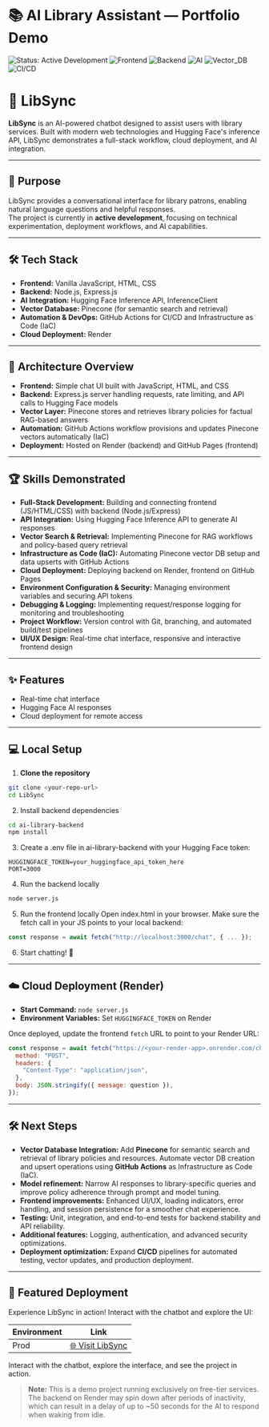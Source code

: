 # 📚 AI Library Assistant — Portfolio Demo

![Status: Active Development](https://img.shields.io/badge/Status-Active_Development-brightgreen)
![Frontend](https://img.shields.io/badge/Frontend-GitHub_Pages-blue)
![Backend](https://img.shields.io/badge/Backend-Render-purple)
![AI](https://img.shields.io/badge/AI-HuggingFace-yellow)
![Vector_DB](https://img.shields.io/badge/Vector_DB-Pinecone-teal)
![CI/CD](https://img.shields.io/badge/CI%2FCD-GitHub_Actions-lightgrey)


# 🚀 LibSync

**LibSync** is an AI-powered chatbot designed to assist users with library services. Built with modern web technologies and Hugging Face's inference API, LibSync demonstrates a full-stack workflow, cloud deployment, and AI integration.

---

## 🎯 Purpose

LibSync provides a conversational interface for library patrons, enabling natural language questions and helpful responses.  
The project is currently in **active development**, focusing on technical experimentation, deployment workflows, and AI capabilities.

---

## 🛠️ Tech Stack

- **Frontend:** Vanilla JavaScript, HTML, CSS  
- **Backend:** Node.js, Express.js  
- **AI Integration:** Hugging Face Inference API, InferenceClient  
- **Vector Database:** Pinecone (for semantic search and retrieval)  
- **Automation & DevOps:** GitHub Actions for CI/CD and Infrastructure as Code (IaC)  
- **Cloud Deployment:** Render

---

## 🧩 Architecture Overview

- **Frontend:** Simple chat UI built with JavaScript, HTML, and CSS  
- **Backend:** Express.js server handling requests, rate limiting, and API calls to Hugging Face models  
- **Vector Layer:** Pinecone stores and retrieves library policies for factual RAG-based answers  
- **Automation:** GitHub Actions workflow provisions and updates Pinecone vectors automatically (IaC)  
- **Deployment:** Hosted on Render (backend) and GitHub Pages (frontend)  

---

## 🏆 Skills Demonstrated

- **Full-Stack Development:** Building and connecting frontend (JS/HTML/CSS) with backend (Node.js/Express)  
- **API Integration:** Using Hugging Face Inference API to generate AI responses  
- **Vector Search & Retrieval:** Implementing Pinecone for RAG workflows and policy-based query retrieval  
- **Infrastructure as Code (IaC):** Automating Pinecone vector DB setup and data upserts with GitHub Actions  
- **Cloud Deployment:** Deploying backend on Render, frontend on GitHub Pages  
- **Environment Configuration & Security:** Managing environment variables and securing API tokens  
- **Debugging & Logging:** Implementing request/response logging for monitoring and troubleshooting  
- **Project Workflow:** Version control with Git, branching, and automated build/test pipelines  
- **UI/UX Design:** Real-time chat interface, responsive and interactive frontend design  

---

## ✨ Features

- Real-time chat interface  
- Hugging Face AI responses  
- Cloud deployment for remote access  

---

## 💻 Local Setup

1. **Clone the repository**  

```bash
git clone <your-repo-url>
cd LibSync
```

2. Install backend dependencies

```bash
cd ai-library-backend
npm install
```

3. Create a .env file in ai-library-backend with your Hugging Face token:

```
HUGGINGFACE_TOKEN=your_huggingface_api_token_here
PORT=3000
```

4. Run the backend locally

```bash
node server.js
```

5. Run the frontend locally
Open index.html in your browser. Make sure the fetch call in your JS points to your local backend:

```JavaScript
const response = await fetch("http://localhost:3000/chat", { ... });
```

6. Start chatting! 💬

---

## ☁️ Cloud Deployment (Render)

- **Start Command:** `node server.js`  
- **Environment Variables:** Set `HUGGINGFACE_TOKEN` on Render  

Once deployed, update the frontend `fetch` URL to point to your Render URL:

```JavaScript
const response = await fetch("https://<your-render-app>.onrender.com/chat", {
  method: "POST",
  headers: {
    "Content-Type": "application/json",
  },
  body: JSON.stringify({ message: question }),
});
```
---

## 🛠️ Next Steps

- **Vector Database Integration:** Add **Pinecone** for semantic search and retrieval of library policies and resources. Automate vector DB creation and upsert operations using **GitHub Actions** as Infrastructure as Code (IaC).  
- **Model refinement:** Narrow AI responses to library-specific queries and improve policy adherence through prompt and model tuning.  
- **Frontend improvements:** Enhanced UI/UX, loading indicators, error handling, and session persistence for a smoother chat experience.  
- **Testing:** Unit, integration, and end-to-end tests for backend stability and API reliability.  
- **Additional features:** Logging, authentication, and advanced security optimizations.  
- **Deployment optimization:** Expand **CI/CD** pipelines for automated testing, vector updates, and production deployment.  


---

## 🚀 Featured Deployment

Experience LibSync in action! Interact with the chatbot and explore the UI:

| Environment | Link |
|-------------|------|
| Prod | [🌐 Visit LibSync](https://johnniemaeb.github.io/LibSync/)|

Interact with the chatbot, explore the interface, and see the project in action.  

> **Note:** This is a demo project running exclusively on free-tier services. The backend on Render may spin down after periods of inactivity, which can result in a delay of up to ~50 seconds for the AI to respond when waking from idle.

